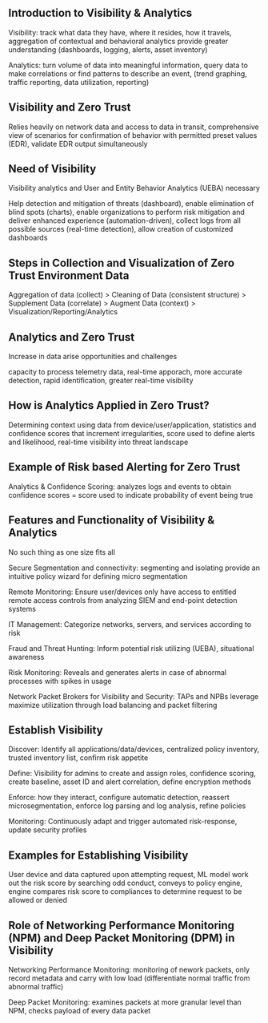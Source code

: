 ## Introduction to Visibility & Analytics

Visibility: track what data they have, where it resides, how it travels, aggregation of contextual and behavioral analytics provide greater understanding (dashboards, logging, alerts, asset inventory)

Analytics: turn volume of data into meaningful information, query data to make correlations or find patterns to describe an event, (trend graphing, traffic reporting, data utilization, reporting)

## Visibility and Zero Trust

Relies heavily on network data and access to data in transit, comprehensive view of scenarios for confirmation of behavior with permitted preset values (EDR), validate EDR output simultaneously

## Need of Visibility

Visibility analytics and User and Entity Behavior Analytics (UEBA) necessary

Help detection and mitigation of threats (dashboard), enable elimination of blind spots (charts), enable organizations to perform risk mitigation and deliver enhanced experience (automation-driven), collect logs from all possible sources (real-time detection), allow creation of customized dashboards

## Steps in Collection and Visualization of Zero Trust Environment Data

Aggregation of data (collect) > Cleaning of Data (consistent structure) > Supplement Data (correlate) > Augment Data (context) > Visualization/Reporting/Analytics

## Analytics and Zero Trust

Increase in data arise opportunities and challenges

capacity to process telemetry data, real-time apporach, more accurate detection, rapid identification, greater real-time visibility

## How is Analytics Applied in Zero Trust?

Determining context using data from device/user/application, statistics and confidence scores that increment irregularities, score used to define alerts and likelihood, real-time visibility into threat landscape

## Example of Risk based Alerting for Zero Trust

Analytics & Confidence Scoring: analyzes logs and events to obtain confidence scores = score used to indicate probability of event being true

## Features and Functionality of Visibility & Analytics

No such thing as one size fits all

Secure Segmentation and connectivity: segmenting and isolating provide an intuitive policy wizard for defining micro segmentation

Remote Monitoring: Ensure user/devices only have access to entitled remote access controls from analyzing SIEM  and end-point detection systems

IT Management: Categorize networks, servers, and services according to risk

Fraud and Threat Hunting: Inform potential risk utilizing (UEBA), situational awareness

Risk Monitoring: Reveals and generates alerts in case of abnormal processes with spikes in usage

Network Packet Brokers for Visibility and Security: TAPs and NPBs leverage maximize utilization through load balancing and packet filtering

## Establish Visibility

Discover: Identify all applications/data/devices, centralized policy inventory, trusted inventory list, confirm risk appetite

Define: Visibility for admins to create and assign roles, confidence scoring, create baseline, asset ID and alert correlation, define encryption methods

Enforce: how they interact, configure automatic detection, reassert microsegmentation, enforce log parsing and log analysis, refine policies

Monitoring: Continuously adapt  and trigger automated risk-response, update security profiles

## Examples for Establishing Visibility

User device and data captured upon attempting request, ML model work out the risk score by searching odd conduct, conveys to policy engine, engine compares risk score to compliances to determine request to be allowed or denied

## Role of Networking Performance Monitoring (NPM) and Deep Packet Monitoring (DPM) in Visibility

Networking Performance Monitoring: monitoring of nework packets, only record metadata and carry with low load (differentiate normal traffic from abnormal traffic)

Deep Packet Monitoring: examines packets at more granular level than NPM, checks payload of every data packet













